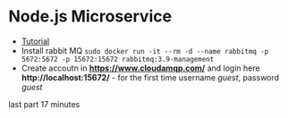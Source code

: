 # Node.js Microservice
 - [Tutorial](https://www.youtube.com/watch?v=0rVWXQi1so4)
 - Install rabbit MQ `sudo docker run -it --rm -d --name rabbitmq -p 5672:5672 -p 15672:15672 rabbitmq:3.9-management`
 - Create accoutn in __https://www.cloudamqp.com/__ and login here __http://localhost:15672/__ - for the first time username *guest*, password *guest*

last part 17 minutes 
